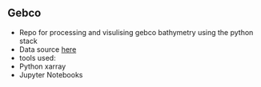 Gebco
---

* Repo for processing and visulising gebco bathymetry using the python stack
* Data source [here](https://www.gebco.net/data_and_products/gridded_bathymetry_data/)
* tools used:
 * Python xarray 
 * Jupyter Notebooks
